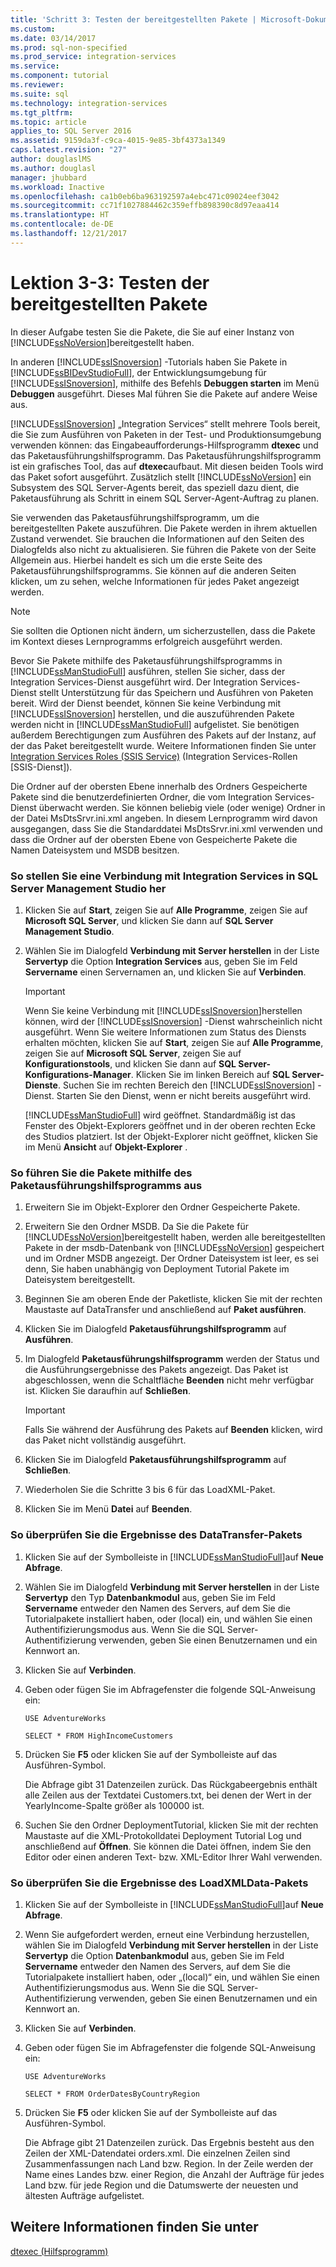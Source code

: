 ```yaml
---
title: 'Schritt 3: Testen der bereitgestellten Pakete | Microsoft-Dokumentation'
ms.custom: 
ms.date: 03/14/2017
ms.prod: sql-non-specified
ms.prod_service: integration-services
ms.service: 
ms.component: tutorial
ms.reviewer: 
ms.suite: sql
ms.technology: integration-services
ms.tgt_pltfrm: 
ms.topic: article
applies_to: SQL Server 2016
ms.assetid: 9159da3f-c9ca-4015-9e85-3bf4373a1349
caps.latest.revision: "27"
author: douglaslMS
ms.author: douglasl
manager: jhubbard
ms.workload: Inactive
ms.openlocfilehash: ca1b0eb6ba963192597a4ebc471c09024eef3042
ms.sourcegitcommit: cc71f1027884462c359effb898390c8d97eaa414
ms.translationtype: HT
ms.contentlocale: de-DE
ms.lasthandoff: 12/21/2017
---
```

# <a name="lesson-3-3---testing-the-deployed-packages"></a>Lektion 3-3: Testen der bereitgestellten Pakete
In dieser Aufgabe testen Sie die Pakete, die Sie auf einer Instanz von [!INCLUDE[ssNoVersion](../includes/ssnoversion-md.md)]bereitgestellt haben.  
  
In anderen [!INCLUDE[ssISnoversion](../includes/ssisnoversion-md.md)] -Tutorials haben Sie Pakete in [!INCLUDE[ssBIDevStudioFull](../includes/ssbidevstudiofull-md.md)], der Entwicklungsumgebung für [!INCLUDE[ssISnoversion](../includes/ssisnoversion-md.md)], mithilfe des Befehls **Debuggen starten** im Menü **Debuggen** ausgeführt. Dieses Mal führen Sie die Pakete auf andere Weise aus.  
  
[!INCLUDE[ssISnoversion](../includes/ssisnoversion-md.md)] „Integration Services“ stellt mehrere Tools bereit, die Sie zum Ausführen von Paketen in der Test- und Produktionsumgebung verwenden können: das Eingabeaufforderungs-Hilfsprogramm **dtexec** und das Paketausführungshilfsprogramm. Das Paketausführungshilfsprogramm ist ein grafisches Tool, das auf **dtexec**aufbaut. Mit diesen beiden Tools wird das Paket sofort ausgeführt. Zusätzlich stellt [!INCLUDE[ssNoVersion](../includes/ssnoversion-md.md)] ein Subsystem des SQL Server-Agents bereit, das speziell dazu dient, die Paketausführung als Schritt in einem SQL Server-Agent-Auftrag zu planen.  
  
Sie verwenden das Paketausführungshilfsprogramm, um die bereitgestellten Pakete auszuführen. Die Pakete werden in ihrem aktuellen Zustand verwendet. Sie brauchen die Informationen auf den Seiten des Dialogfelds also nicht zu aktualisieren. Sie führen die Pakete von der Seite Allgemein aus. Hierbei handelt es sich um die erste Seite des Paketausführungshilfsprogramms. Sie können auf die anderen Seiten klicken, um zu sehen, welche Informationen für jedes Paket angezeigt werden.  
  
> [!NOTE]  
> Sie sollten die Optionen nicht ändern, um sicherzustellen, dass die Pakete im Kontext dieses Lernprogramms erfolgreich ausgeführt werden.  
  
Bevor Sie Pakete mithilfe des Paketausführungshilfsprogramms in [!INCLUDE[ssManStudioFull](../includes/ssmanstudiofull-md.md)] ausführen, stellen Sie sicher, dass der Integration Services-Dienst ausgeführt wird. Der Integration Services-Dienst stellt Unterstützung für das Speichern und Ausführen von Paketen bereit. Wird der Dienst beendet, können Sie keine Verbindung mit [!INCLUDE[ssISnoversion](../includes/ssisnoversion-md.md)] herstellen, und die auszuführenden Pakete werden nicht in [!INCLUDE[ssManStudioFull](../includes/ssmanstudiofull-md.md)] aufgelistet. Sie benötigen außerdem Berechtigungen zum Ausführen des Pakets auf der Instanz, auf der das Paket bereitgestellt wurde. Weitere Informationen finden Sie unter [Integration Services Roles &#40;SSIS Service&#41;](../integration-services/security/integration-services-roles-ssis-service.md) (Integration Services-Rollen [SSIS-Dienst]).  
  
Die Ordner auf der obersten Ebene innerhalb des Ordners Gespeicherte Pakete sind die benutzerdefinierten Ordner, die vom Integration Services-Dienst überwacht werden. Sie können beliebig viele (oder wenige) Ordner in der Datei MsDtsSrvr.ini.xml angeben. In diesem Lernprogramm wird davon ausgegangen, dass Sie die Standarddatei MsDtsSrvr.ini.xml verwenden und dass die Ordner auf der obersten Ebene von Gespeicherte Pakete die Namen Dateisystem und MSDB besitzen.  
  
### <a name="to-connect-to-integration-services-in-sql-server-management-studio"></a>So stellen Sie eine Verbindung mit Integration Services in SQL Server Management Studio her  
  
1.  Klicken Sie auf **Start**, zeigen Sie auf **Alle Programme**, zeigen Sie auf **Microsoft SQL Server**, und klicken Sie dann auf **SQL Server Management Studio**.  
  
2.  Wählen Sie im Dialogfeld **Verbindung mit Server herstellen** in der Liste **Servertyp** die Option **Integration Services** aus, geben Sie im Feld **Servername** einen Servernamen an, und klicken Sie auf **Verbinden**.  
  
    > [!IMPORTANT]  
    > Wenn Sie keine Verbindung mit [!INCLUDE[ssISnoversion](../includes/ssisnoversion-md.md)]herstellen können, wird der [!INCLUDE[ssISnoversion](../includes/ssisnoversion-md.md)] -Dienst wahrscheinlich nicht ausgeführt. Wenn Sie weitere Informationen zum Status des Diensts erhalten möchten, klicken Sie auf **Start**, zeigen Sie auf **Alle Programme**, zeigen Sie auf **Microsoft SQL Server**, zeigen Sie auf **Konfigurationstools**, und klicken Sie dann auf **SQL Server-Konfigurations-Manager**. Klicken Sie im linken Bereich auf **SQL Server-Dienste**. Suchen Sie im rechten Bereich den [!INCLUDE[ssISnoversion](../includes/ssisnoversion-md.md)] -Dienst. Starten Sie den Dienst, wenn er nicht bereits ausgeführt wird.  
  
    [!INCLUDE[ssManStudioFull](../includes/ssmanstudiofull-md.md)] wird geöffnet. Standardmäßig ist das Fenster des Objekt-Explorers geöffnet und in der oberen rechten Ecke des Studios platziert. Ist der Objekt-Explorer nicht geöffnet, klicken Sie im Menü **Ansicht** auf **Objekt-Explorer** .  
  
### <a name="to-run-the-packages-using-the-execute-package-utility"></a>So führen Sie die Pakete mithilfe des Paketausführungshilfsprogramms aus  
  
1.  Erweitern Sie im Objekt-Explorer den Ordner Gespeicherte Pakete.  
  
2.  Erweitern Sie den Ordner MSDB. Da Sie die Pakete für [!INCLUDE[ssNoVersion](../includes/ssnoversion-md.md)]bereitgestellt haben, werden alle bereitgestellten Pakete in der msdb-Datenbank von [!INCLUDE[ssNoVersion](../includes/ssnoversion-md.md)] gespeichert und im Ordner MSDB angezeigt. Der Ordner Dateisystem ist leer, es sei denn, Sie haben unabhängig von Deployment Tutorial Pakete im Dateisystem bereitgestellt.  
  
3.  Beginnen Sie am oberen Ende der Paketliste, klicken Sie mit der rechten Maustaste auf DataTransfer und anschließend auf **Paket ausführen**.  
  
4.  Klicken Sie im Dialogfeld **Paketausführungshilfsprogramm** auf **Ausführen**.  
  
5.  Im Dialogfeld **Paketausführungshilfsprogramm** werden der Status und die Ausführungsergebnisse des Pakets angezeigt. Das Paket ist abgeschlossen, wenn die Schaltfläche **Beenden** nicht mehr verfügbar ist. Klicken Sie daraufhin auf **Schließen**.  
  
    > [!IMPORTANT]  
    > Falls Sie während der Ausführung des Pakets auf **Beenden** klicken, wird das Paket nicht vollständig ausgeführt.  
  
6.  Klicken Sie im Dialogfeld **Paketausführungshilfsprogramm** auf **Schließen**.  
  
7.  Wiederholen Sie die Schritte 3 bis 6 für das LoadXML-Paket.  
  
8.  Klicken Sie im Menü **Datei** auf **Beenden**.  
  
### <a name="to-verify-the-results-of-the-datatransfer-package"></a>So überprüfen Sie die Ergebnisse des DataTransfer-Pakets  
  
1.  Klicken Sie auf der Symbolleiste in [!INCLUDE[ssManStudioFull](../includes/ssmanstudiofull-md.md)]auf **Neue Abfrage**.  
  
2.  Wählen Sie im Dialogfeld **Verbindung mit Server herstellen** in der Liste **Servertyp** den Typ **Datenbankmodul** aus, geben Sie im Feld **Servername** entweder den Namen des Servers, auf dem Sie die Tutorialpakete installiert haben, oder (local) ein, und wählen Sie einen Authentifizierungsmodus aus. Wenn Sie die SQL Server-Authentifizierung verwenden, geben Sie einen Benutzernamen und ein Kennwort an.  
  
3.  Klicken Sie auf **Verbinden**.  
  
4.  Geben oder fügen Sie im Abfragefenster die folgende SQL-Anweisung ein:  
  
    `USE AdventureWorks`  
  
    `SELECT * FROM HighIncomeCustomers`  
  
5.  Drücken Sie **F5** oder klicken Sie auf der Symbolleiste auf das Ausführen-Symbol.  
  
    Die Abfrage gibt 31 Datenzeilen zurück. Das Rückgabeergebnis enthält alle Zeilen aus der Textdatei Customers.txt, bei denen der Wert in der YearlyIncome-Spalte größer als 100000 ist.  
  
6.  Suchen Sie den Ordner DeploymentTutorial, klicken Sie mit der rechten Maustaste auf die XML-Protokolldatei Deployment Tutorial Log und anschließend auf **Öffnen**. Sie können die Datei öffnen, indem Sie den Editor oder einen anderen Text- bzw. XML-Editor Ihrer Wahl verwenden.  
  
### <a name="to-verify-the-results-of-the-loadxmldata-package"></a>So überprüfen Sie die Ergebnisse des LoadXMLData-Pakets  
  
1.  Klicken Sie auf der Symbolleiste in [!INCLUDE[ssManStudioFull](../includes/ssmanstudiofull-md.md)]auf **Neue Abfrage**.  
  
2.  Wenn Sie aufgefordert werden, erneut eine Verbindung herzustellen, wählen Sie im Dialogfeld **Verbindung mit Server herstellen** in der Liste **Servertyp** die Option **Datenbankmodul** aus, geben Sie im Feld **Servername** entweder den Namen des Servers, auf dem Sie die Tutorialpakete installiert haben, oder „(local)“ ein, und wählen Sie einen Authentifizierungsmodus aus. Wenn Sie die SQL Server-Authentifizierung verwenden, geben Sie einen Benutzernamen und ein Kennwort an.  
  
3.  Klicken Sie auf **Verbinden**.  
  
4.  Geben oder fügen Sie im Abfragefenster die folgende SQL-Anweisung ein:  
  
    `USE AdventureWorks`  
  
    `SELECT * FROM OrderDatesByCountryRegion`  
  
5.  Drücken Sie **F5** oder klicken Sie auf der Symbolleiste auf das Ausführen-Symbol.  
  
    Die Abfrage gibt 21 Datenzeilen zurück. Das Ergebnis besteht aus den Zeilen der XML-Datendatei orders.xml. Die einzelnen Zeilen sind Zusammenfassungen nach Land bzw. Region. In der Zeile werden der Name eines Landes bzw. einer Region, die Anzahl der Aufträge für jedes Land bzw. für jede Region und die Datumswerte der neuesten und ältesten Aufträge aufgelistet.  
  
## <a name="see-also"></a>Weitere Informationen finden Sie unter  
[dtexec (Hilfsprogramm)](../integration-services/packages/dtexec-utility.md)  
  
  
  

